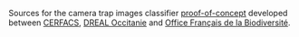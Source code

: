 Sources for the camera trap images classifier [proof-of-concept](https://camera-trap-classifier.web.app/) developed between [CERFACS](https://cerfacs.fr), [DREAL Occitanie](http://www.occitanie.developpement-durable.gouv.fr/) and [Office Français de la Biodiversité](https://ofb.gouv.fr/).
